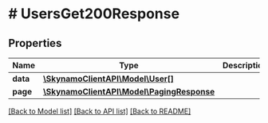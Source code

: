 # # UsersGet200Response

## Properties

Name | Type | Description | Notes
------------ | ------------- | ------------- | -------------
**data** | [**\SkynamoClientAPI\Model\User[]**](User.md) |  | [optional]
**page** | [**\SkynamoClientAPI\Model\PagingResponse**](PagingResponse.md) |  | [optional]

[[Back to Model list]](../../README.md#models) [[Back to API list]](../../README.md#endpoints) [[Back to README]](../../README.md)
